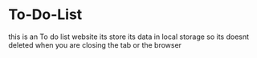 # To-Do-List
this is an To do list website its store its data in local storage so its doesnt deleted when you are closing the tab or the browser
